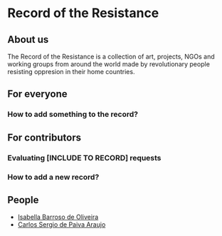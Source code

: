 # Record of the Resistance

## About us
The Record of the Resistance is a collection of art, projects, NGOs and working groups from around the world made by revolutionary people resisting oppresion in their home countries.
 
## For everyone

### How to add something to the record?

## For contributors

### Evaluating [INCLUDE TO RECORD] requests

### How to add a new record?

## People

* [Isabella Barroso de Oliveira](http://isabarroso.com/)
* [Carlos Sergio de Paiva Araujo](https://github.com/carlossdparaujo)

